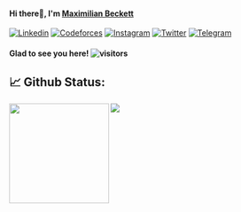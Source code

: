 #### Hi there:wave:, I'm [Maximilian Beckett](https://maxckett.github.io/)
[![Linkedin](https://img.shields.io/badge/LinkedIn-0077B5?style=for-the-badge&logo=linkedin&logoColor=white)](https://Linkedin.com/in/MaxCkett)
[![Codeforces](https://img.shields.io/badge/Codeforces-445f9d?style=for-the-badge&logo=Codeforces&logoColor=white)](https://codeforces.com/profile/MaxCkett)
[![Instagram](https://img.shields.io/badge/Instagram-E4405F?style=for-the-badge&logo=instagram&logoColor=white)](https://www.instagram.com/MaxCkett)
[![Twitter](https://img.shields.io/badge/Twitter-1DA1F2?style=for-the-badge&logo=twitter&logoColor=white)](https://twitter.com/MaxCkett)
[![Telegram](https://img.shields.io/badge/Telegram-2CA5E0?style=for-the-badge&logo=telegram&logoColor=white)](https://t.me/MaxCkett)
<!-- <img align="right" src="https://github.com/MaxCkett/MaxCkett/blob/main/coding.gif"/>
 -->
#### Glad to see you here! ![visitors](https://visitor-badge.glitch.me/badge?page_id=MaxCkett)

## :chart_with_upwards_trend: Github Status:
<img height="180em" align="left" src="https://github-readme-stats.vercel.app/api?username=MaxCkett&show_icons=true&hide_border=true&&count_private=true&include_all_commits=true"/>
<img align="center" src="https://github-readme-stats.vercel.app/api/top-langs/?username=MaxCkett&layout=compact"/>
